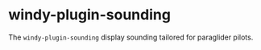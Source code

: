 # windy-plugin-sounding

The `windy-plugin-sounding` display sounding tailored for paraglider pilots.
